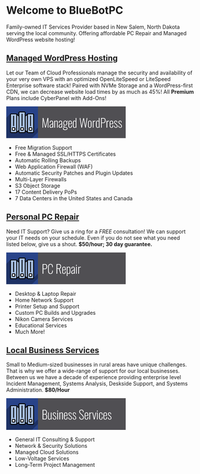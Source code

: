 # Welcome to BlueBotPC

Family-owned IT Services Provider based in New Salem, North Dakota serving the local community. Offering affordable PC Repair and Managed WordPress website hosting!

## [Managed WordPress Hosting](https://www.bluebotpc.com/pages/wordpress)

Let our Team of Cloud Professionals manage the security and availability of your very own VPS with an optimized OpenLiteSpeed or LiteSpeed Enterprise software stack! Paired with NVMe Storage and a WordPress-first CDN, we can decrease website load times by as much as 45%! All **Premium** Plans include CyberPanel with Add-Ons!

![ManagedWordPressBanner](/assets/img/managed_wordpress.png)

- Free Migration Support
- Free & Managed SSL/HTTPS Certificates
- Automatic Rolling Backups
- Web Application Firewall (WAF)
- Automatic Security Patches and Plugin Updates
- Multi-Layer Firewalls
- S3 Object Storage
- 17 Content Delivery PoPs
- 7 Data Centers in the United States and Canada

## [Personal PC Repair](https://www.bluebotpc.com/pages/pc)

Need IT Support? Give us a ring for a _FREE_ consultation! We can support your IT needs on your schedule. Even if you do not see what you need listed below, give us a shout. **$50/hour; 30 day guarantee.**

![PcRepairBanner](/assets/img/pc_repair.png)

- Desktop & Laptop Repair
- Home Network Support
- Printer Setup and Support
- Custom PC Builds and Upgrades
- Nikon Camera Services
- Educational Services
- Much More!

## [Local Business Services](https://www.bluebotpc.com/pages/pc/)

Small to Medium-sized businesses in rural areas have unique challenges. That is why we offer a wide-range of support for our local businesses. Between us we have a decade of experience providing enterprise level Incident Management, Systems Analysis, Deskside Support, and Systems Administration. **$80/Hour**

![SMBBanner](/assets/img/business_services_banner.png)

- General IT Consulting & Support
- Network & Security Solutions
- Managed Cloud Solutions
- Low-Voltage Services
- Long-Term Project Management
